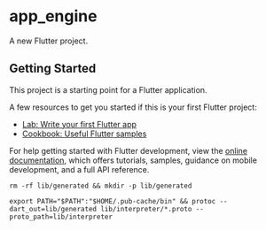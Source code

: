 # app_engine

A new Flutter project.

## Getting Started

This project is a starting point for a Flutter application.

A few resources to get you started if this is your first Flutter project:

- [Lab: Write your first Flutter app](https://docs.flutter.dev/get-started/codelab)
- [Cookbook: Useful Flutter samples](https://docs.flutter.dev/cookbook)

For help getting started with Flutter development, view the
[online documentation](https://docs.flutter.dev/), which offers tutorials,
samples, guidance on mobile development, and a full API reference.

```
rm -rf lib/generated && mkdir -p lib/generated 
```

```
export PATH="$PATH":"$HOME/.pub-cache/bin" && protoc --dart_out=lib/generated lib/interpreter/*.proto --proto_path=lib/interpreter
```

